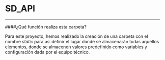 # SD_API
____


####¿Qué función realiza esta carpeta?

Para este proyecto, hemos realizado la creación de una carpeta con el nombre *static* para así definir el lugar donde se almacenarán todas aquellos elementos, donde se almacenen valores predefinido como variables y configuración dada por el equipo técnico.
